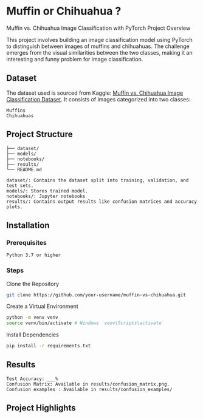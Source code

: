 # Muffin or Chihuahua ?

Muffin vs. Chihuahua Image Classification with PyTorch
Project Overview

This project involves building an image classification model using PyTorch to distinguish between images of muffins and chihuahuas. The challenge emerges from the visual similarities between the two classes, making it an interesting and funny problem for image classification.

## Dataset

The dataset used is sourced from Kaggle: [Muffin vs. Chihuahua Image Classification Dataset](https://www.kaggle.com/datasets/samuelcortinhas/muffin-vs-chihuahua-image-classification/data). It consists of images categorized into two classes:

    Muffins
    Chihuahuas

## Project Structure

```
├── dataset/
├── models/
├── notebooks/
├── results/
└── README.md
```
    dataset/: Contains the dataset split into training, validation, and test sets.
    models/: Stores trained model.
    notebooks/: Jupyter notebooks
    results/: Contains output results like confusion matrices and accuracy plots.

## Installation
### Prerequisites

    Python 3.7 or higher

### Steps

Clone the Repository

```bash
git clone https://github.com/your-username/muffin-vs-chihuahua.git
```
Create a Virtual Environment
```bash
python -m venv venv
source venv/bin/activate # Windows `venv\Scripts\activate`
```

Install Dependencies

```bash
pip install -r requirements.txt
```

## Results

    Test Accuracy: ___%
    Confusion Matrix: Available in results/confusion_matrix.png.
    Confusion examples : Available in results/confusion_examples/

## Project Highlights
